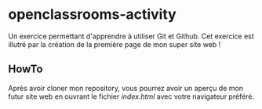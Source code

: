 openclassrooms-activity
=======================

Un exercice permettant d'apprendre à utiliser Git et Github. Cet exercice est illutré par la création de la première page de mon super site web !

HowTo
-----
Après avoir cloner mon repository, vous pourrez avoir un aperçu de mon futur site web en ouvrant le fichier _index.html_ avec votre navigateur préféré. 
